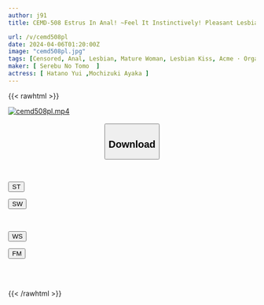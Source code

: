 ```yaml
---
author: j91
title: CEMD-508 Estrus In Anal! ~Feel It Instinctively! Pleasant Lesbians With Beautiful Women Gasping ~ 2 Yui Hatano Ayaka Mochizuki

url: /v/cemd508pl
date: 2024-04-06T01:20:00Z
image: "cemd508pl.jpg"
tags: [Censored, Anal, Lesbian, Mature Woman, Lesbian Kiss, Acme · Orgasm	]
maker: [ Serebu No Tomo  ]
actress: [ Hatano Yui ,Mochizuki Ayaka ]
---
```



{{< rawhtml >}}

<div class="video" data-videoid="orVkaqJ0JkCJo7x">
    <a href="javascript:;">
        <img src="/v/cemd508pl/cemd508pl.jpg" width="WIDTH" height="HEIGHT" alt="cemd508pl.mp4" loading="lazy">
    </a>
</div>

<script type="text/javascript" src="https://j91.asia/asset/on-demand-st.js"></script>

<br>
  <link rel="stylesheet" href="https://j91.asia/asset/bs5.css">
  
  <center>
  <button class="btn btn-primary" type="button" data-bs-toggle="collapse" data-bs-target=".multi-collapse" aria-expanded="false" aria-controls="multiCollapseExample1 multiCollapseExample2"><h2>Download</h2></button></center>
</p>
<div class="row">
  <div class="col">
    <div class="collapse multi-collapse" id="multiCollapseExample1">
      <div class="card card-body">
	      	      <br>
<div class="buttons">  
<p><a href="https://streamtape.to/v/orVkaqJ0JkCJo7x" target="_blank"><button class="btn-hover color-3"><i class="fa fa-download"></i> ST</button></a></p>
<p><a href="https://asnwish.com/gfwiq12y9no5" target="_blank"><button class="btn-hover color-2"><i class="fa fa-download"></i> SW</button></a></p></div>
    </div>
  </div>
</div>
  <div class="col">
    <div class="collapse multi-collapse" id="multiCollapseExample2">
      <div class="card card-body">
	      <br>
<div class="buttons">
<p><a href="https://wolfstream.tv/k0tj9e1wldpq"><button class="btn-hover color-9"><i class="fa fa-download"></i> WS</button></a></p>
<p><a href="https://filemoon.sx/d/171j4h33xzo1"><button class="btn-hover color-8"><i class="fa fa-download"></i> FM</button></a></p></div>
<br><br>
      </div>
    </div>
  </div>
</div>

{{< /rawhtml >}}